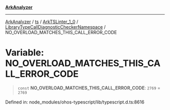 [**ArkAnalyzer**](../../../../../../../../README.md)

***

[ArkAnalyzer](../../../../../../../../globals.md) / [ts](../../../../../README.md) / [ArkTSLinter\_1\_0](../../../README.md) / [LibraryTypeCallDiagnosticCheckerNamespace](../README.md) / NO\_OVERLOAD\_MATCHES\_THIS\_CALL\_ERROR\_CODE

# Variable: NO\_OVERLOAD\_MATCHES\_THIS\_CALL\_ERROR\_CODE

> `const` **NO\_OVERLOAD\_MATCHES\_THIS\_CALL\_ERROR\_CODE**: `2769` = `2769`

Defined in: node\_modules/ohos-typescript/lib/typescript.d.ts:8616
